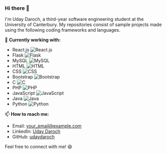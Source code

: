 ### Hi there 👋

<!--
**udaydaroch/udaydaroch** is a ✨ _special_ ✨ repository because its `README.md` (this file) appears on your GitHub profile.

Here are some ideas to get you started:

- 🔭 I’m currently working on ...
- 🌱 I’m currently learning ...
- 👯 I’m looking to collaborate on ...
- 🤔 I’m looking for help with ...
- 💬 Ask me about ...
- 📫 How to reach me: ...
- 😄 Pronouns: ...
- ⚡ Fun fact: ...
-->

I'm Uday Daroch, a third-year software engineering student at the University of Canterbury. 
My repositories consist of sample projects made using the following coding frameworks and languages.

🔭 **Currently working with:**
- React.js ![React.js](https://img.shields.io/badge/-React.js-61DAFB?logo=react&logoColor=white)
- Flask ![Flask](https://img.shields.io/badge/-Flask-000000?logo=flask&logoColor=white)
- MySQL ![MySQL](https://img.shields.io/badge/-MySQL-4479A1?logo=mysql&logoColor=white)
- HTML ![HTML](https://img.shields.io/badge/-HTML-E34F26?logo=html5&logoColor=white)
- CSS ![CSS](https://img.shields.io/badge/-CSS-1572B6?logo=css3&logoColor=white)
- Bootstrap ![Bootstrap](https://img.shields.io/badge/-Bootstrap-563D7C?logo=bootstrap&logoColor=white)
- C ![C](https://img.shields.io/badge/-C-A8B9CC?logo=c&logoColor=white)
- PHP ![PHP](https://img.shields.io/badge/-PHP-777BB4?logo=php&logoColor=white)
- JavaScript ![JavaScript](https://img.shields.io/badge/-JavaScript-F7DF1E?logo=javascript&logoColor=black)
- Java ![Java](https://img.shields.io/badge/-Java-007396?logo=java&logoColor=white)
- Python ![Python](https://img.shields.io/badge/-Python-3776AB?logo=python&logoColor=white)

📫 **How to reach me:**
- Email: [your_email@example.com](mailto:your_email@example.com)
- LinkedIn: [Uday Daroch](https://www.linkedin.com/in/udaydaroch/)
- GitHub: [udaydaroch](https://github.com/udaydaroch)

Feel free to connect with me! 😄
